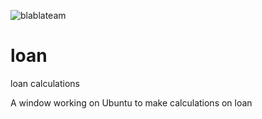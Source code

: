 ![blablateam](https://user-images.githubusercontent.com/29018157/121679401-95be4500-cab8-11eb-9115-1afa99deb063.png)


# loan
loan calculations

A window working on Ubuntu to make calculations on loan

